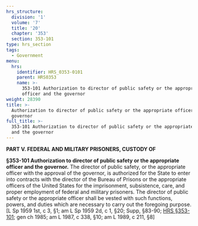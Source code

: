 ```yaml
---
hrs_structure:
  division: '1'
  volume: '7'
  title: '20'
  chapter: '353'
  section: 353-101
type: hrs_section
tags:
  - Government
menu:
  hrs:
    identifier: HRS_0353-0101
    parent: HRS0353
    name: >-
      353-101 Authorization to director of public safety or the appropriate
      officer and the governor
weight: 28390
title: >-
  Authorization to director of public safety or the appropriate officer and the
  governor
full_title: >-
  353-101 Authorization to director of public safety or the appropriate officer
  and the governor
---
```

**PART V. FEDERAL AND MILITARY PRISONERS, CUSTODY OF**

**§353-101 Authorization to director of public safety or the appropriate officer and the governor.** The director of public safety, or the appropriate officer with the approval of the governor, is authorized for the State to enter into contracts with the director of the Bureau of Prisons or the appropriate officers of the United States for the imprisonment, subsistence, care, and proper employment of federal and military prisoners. The director of public safety or the appropriate officer shall be vested with such functions, powers, and duties which are necessary to carry out the foregoing purpose. [L Sp 1959 1st, c 3, §1; am L Sp 1959 2d, c 1, §20; Supp, §83-90; [HRS §353-101](/title-20/chapter-353/section-353-101/); gen ch 1985; am L 1987, c 338, §10; am L 1989, c 211, §8]